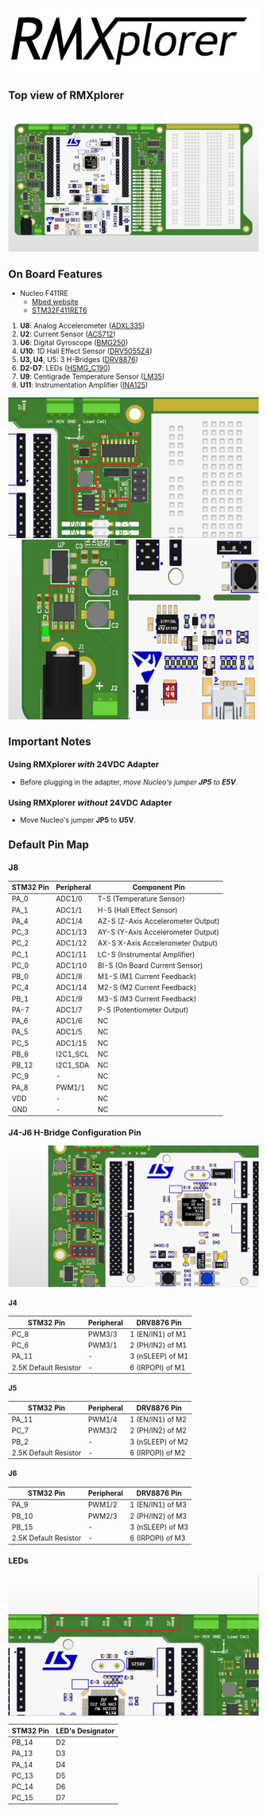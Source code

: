 ![alt text](media/logo.JPG "Title")

## Top view of RMXplorer

![alt text](media/board.jpg "TopView")

## On Board Features

* Nucleo F411RE 
    * [Mbed website](https://os.mbed.com/platforms/ST-Nucleo-F411RE/)
    * [STM32F411RET6](https://github.com/pokpongc/rmxplorer_A/blob/master/datasheet/stm32f411xx.pdf)

1. **U8**: Analog Accelerometer ([ADXL335](https://github.com/pokpongc/rmxplorer_A/blob/master/datasheet/adxl335_analog_3axis_accelerometer.pdf))
2. **U2**: Current Sensor ([ACS712](https://github.com/pokpongc/rmxplorer_A/blob/master/datasheet/acs712_current_sensor.pdf))
3. **U6**: Digital Gyroscope ([BMG250](https://github.com/pokpongc/rmxplorer_A/blob/master/datasheet/bmg250_digital_gyroscope.pdf))
4. **U10**: 1D Hall Effect Sensor ([DRV5055Z4](https://github.com/pokpongc/rmxplorer_A/blob/master/datasheet/drv5055z4_linear_hall-effect_sensor.pdf))
5. **U3, U4**, U5: 3 H-Bridges ([DRV8876](https://github.com/pokpongc/rmxplorer_A/blob/master/datasheet/drv8876_current_sense_h-bridge.pdf))
6. **D2-D7**: LEDs ([HSMG_C190](https://github.com/pokpongc/rmxplorer_A/blob/master/datasheet/hsmg_c190_onboard_led.pdf))
7. **U9**: Centigrade Temperature Sensor ([LM35](https://github.com/pokpongc/rmxplorer_A/blob/master/datasheet/lm35dmx_temperature_sensor.pdf))
8. **U11**: Instrumentation Amplifier ([INA125](https://github.com/pokpongc/rmxplorer_A/blob/master/datasheet/ina125_analog_loadcell_amplifier.pdf))

![alt text](media/sensors.jpg "Sensors")
![alt text](media/bi.jpg "On board current sensor")

## Important Notes

### Using RMXplorer _with_ 24VDC Adapter
* Before plugging in the adapter, _move Nucleo's jumper **JP5** to **E5V**_.

### Using RMXplorer _without_ 24VDC Adapter
* Move Nucleo's jumper **JP5** to **U5V**.


## Default Pin Map
### J8

STM32 Pin | Peripheral | Component Pin
------------ | ------------- | -------------
PA_0 | ADC1/0 | T-S (Temperature Sensor)
PA_1 | ADC1/1 | H-S (Hall Effect Sensor)
PA_4 | ADC1/4 | AZ-S (Z-Axis Accelerometer Output)
PC_3 | ADC1/13 | AY-S (Y-Axis Accelerometer Output)
PC_2 | ADC1/12 | AX-S X-Axis Accelerometer Output)
PC_1 | ADC1/11 | LC-S (Instrumental Amplifier)
PC_0 | ADC1/10 | BI-S (On Board Current Sensor)
PB_0 | ADC1/8 | M1-S (M1 Current Feedback)
PC_4 | ADC1/14 | M2-S (M2 Current Feedback)
PB_1 | ADC1/9 | M3-S (M3 Current Feedback)
PA-7 | ADC1/7 | P-S (Potentiometer Output)
PA_6 | ADC1/6 | NC
PA_5 | ADC1/5 | NC
PC_5 | ADC1/15 | NC
PB_8 | I2C1_SCL | NC
PB_12 | I2C1_SDA | NC
PC_9 | - | NC
PA_8 | PWM1/1 | NC
VDD | - | NC
GND | - | NC

### J4-J6 H-Bridge Configuration Pin
![alt text](media/hbridge.jpg "H-Bridges")

#### J4
STM32 Pin | Peripheral | DRV8876 Pin
------------ | ------------- | -------------
PC_8 | PWM3/3 | 1 (EN/IN1) of M1
PC_6 | PWM3/1 | 2 (PH/IN2) of M1
PA_11 | - | 3 (nSLEEP) of M1
2.5K Default Resistor | - | 6 (IRPOPI) of M1

#### J5
STM32 Pin | Peripheral | DRV8876 Pin
------------ | ------------- | -------------
PA_11 | PWM1/4 | 1 (EN/IN1) of M2
PC_7 | PWM3/2 | 2 (PH/IN2) of M2
PB_2 | - | 3 (nSLEEP) of M2
2.5K Default Resistor | - | 6 (IRPOPI) of M2

#### J6
STM32 Pin | Peripheral | DRV8876 Pin
------------ | ------------- | -------------
PA_9 | PWM1/2 | 1 (EN/IN1) of M3
PB_10 | PWM2/3 | 2 (PH/IN2) of M3
PB_15 | - | 3 (nSLEEP) of M3
2.5K Default Resistor | - | 6 (IRPOPI) of M3

### LEDs

![alt text](media/leds.jpg "LEDs")

STM32 Pin | LED's Designator
------------ | -------------
PB_14 | D2
PA_13 | D3
PA_14 | D4
PC_13 | D5
PC_14 | D6
PC_15 | D7